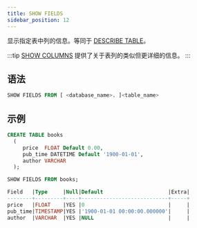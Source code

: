 ```yaml
---
title: SHOW FIELDS
sidebar_position: 12
---
```


显示指定表中列的信息。等同于 [DESCRIBE TABLE](50-describe-table.md)。

:::tip
[SHOW COLUMNS](show-full-columns.md) 提供了关于表列的类似但更详细的信息。
:::

## 语法

```sql
SHOW FIELDS FROM [ <database_name>. ]<table_name>
```

## 示例

```sql
CREATE TABLE books
  (
     price  FLOAT Default 0.00,
     pub_time DATETIME Default '1900-01-01',
     author VARCHAR
  );

SHOW FIELDS FROM books; 

Field   |Type     |Null|Default                     |Extra|
--------+---------+----+----------------------------+-----+
price   |FLOAT    |YES |0                           |     |
pub_time|TIMESTAMP|YES |'1900-01-01 00:00:00.000000'|     |
author  |VARCHAR  |YES |NULL                        |     |
```